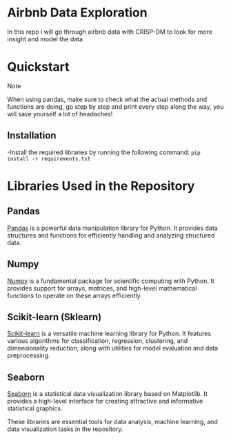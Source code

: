 # Airbnb Data Exploration
In this repo i will go through airbnb data with CRISP-DM to look for more insight and model the data

# Quickstart
> [!NOTE]
> When using pandas, make sure to check what the actual methods and functions are doing, go step by step and print every step along the way, you will save yourself a lot of headaches!


## Installation
-Install the required libraries by running the following command:
 `pip install -r requirements.txt`

# Libraries Used in the Repository

## Pandas
[Pandas](https://pandas.pydata.org/) is a powerful data manipulation library for Python. It provides data structures and functions for efficiently handling and analyzing structured data.

## Numpy
[Numpy](https://numpy.org/) is a fundamental package for scientific computing with Python. It provides support for arrays, matrices, and high-level mathematical functions to operate on these arrays efficiently.

## Scikit-learn (Sklearn)
[Scikit-learn](https://scikit-learn.org/) is a versatile machine learning library for Python. It features various algorithms for classification, regression, clustering, and dimensionality reduction, along with utilities for model evaluation and data preprocessing.

## Seaborn
[Seaborn](https://seaborn.pydata.org/) is a statistical data visualization library based on Matplotlib. It provides a high-level interface for creating attractive and informative statistical graphics.

These libraries are essential tools for data analysis, machine learning, and data visualization tasks in the repository.


